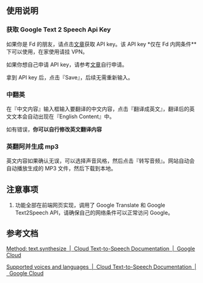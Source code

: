 ## 使用说明

### 获取 Google Text 2 Speech Api Key

如果你是 Fd 的朋友，请点击[文章](https://wiki.duolainc.com/pages/viewpage.action?pageId=43462257)获取 API key。该 API key *仅在 Fd 内网条件**下可以使用，在家使用请挂 VPN。

如果你想自己申请 API key，请参考[文章](https://zhanglixing.feishu.cn/docs/doccnvP6BLCiBwjHZrtGEPI97cA#Ldp3p2)自行申请。

拿到 API key 后，点击『Save』，后续无需重新输入。

### 中翻英
在『中文内容』输入框输入要翻译的中文内容，点击『翻译成英文』，翻译后的英文文本会自动出现在『English Content』中。

如有错误，**你可以自行修改英文翻译内容**

### 英翻阿并生成 mp3
英文内容如果确认无误，可以选择声音风格，然后点击『转写音频』。网站自动会自动播放生成的 MP3 文件，然后下载到本地。

## 注意事项
1. 功能全部在前端网页实现，调用了 Google Translate 和 Google Text2Speech API，请确保自己的网络条件可以正常访问 Google。

## 参考文档
[Method: text.synthesize  |  Cloud Text-to-Speech Documentation  |  Google Cloud](https://cloud.google.com/text-to-speech/docs/reference/rest/v1/text/synthesize)

[Supported voices and languages  |  Cloud Text-to-Speech Documentation  |  Google Cloud](https://cloud.google.com/text-to-speech/docs/voices)